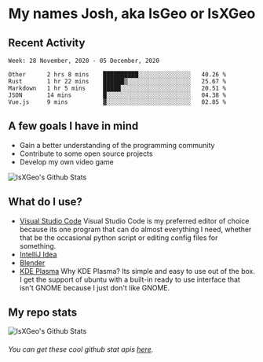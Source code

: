 <h1 align="center">My names Josh, aka IsGeo or IsXGeo</h1>

## Recent Activity
<!--START_SECTION:waka-->
```text
Week: 28 November, 2020 - 05 December, 2020

Other      2 hrs 8 mins    ██████████░░░░░░░░░░░░░░░   40.26 % 
Rust       1 hr 22 mins    ██████▒░░░░░░░░░░░░░░░░░░   25.67 % 
Markdown   1 hr 5 mins     █████░░░░░░░░░░░░░░░░░░░░   20.51 % 
JSON       14 mins         █░░░░░░░░░░░░░░░░░░░░░░░░   04.38 % 
Vue.js     9 mins          ▓░░░░░░░░░░░░░░░░░░░░░░░░   02.85 % 
```
<!--END_SECTION:waka-->

## **A few goals I have in mind**

- Gain a better understanding of the programming community
- Contribute to some open source projects
- Develop my own video game

<img align="center" alt="IsXGeo's Github Stats" src="https://github-readme-stats.vercel.app/api/top-langs/?username=IsXGeo&layout=compact"/><br>

## **What do I use?**

- [Visual Studio Code](https://code.visualstudio.com/) Visual Studio Code is my preferred editor of choice because its one program that can do almost everything I need, whether that be the occasional python script or editing config files for something.
- [IntelliJ Idea](https://www.jetbrains.com/idea/)
- [Blender](https://www.blender.org)
- [KDE Plasma](https://kde.org/) Why KDE Plasma? Its simple and easy to use out of the box. I get the support of ubuntu with a built-in ready to use interface that isn't GNOME because I just don't like GNOME.

## **My repo stats**

<img align="center" alt="IsXGeo's Github Stats" src="https://github-readme-stats.vercel.app/api?username=IsXGeo&count_private=true&show_icons=true&include_all_commits=true"/>

###### You can get these cool github stat apis [here](https://github.com/anuraghazra/github-readme-stats).

